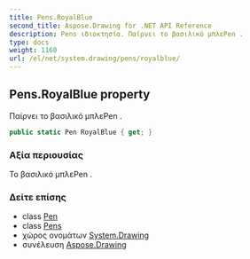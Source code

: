```yaml
---
title: Pens.RoyalBlue
second_title: Aspose.Drawing for .NET API Reference
description: Pens ιδιοκτησία. Παίρνει το βασιλικό μπλεPen .
type: docs
weight: 1160
url: /el/net/system.drawing/pens/royalblue/
---
```

## Pens.RoyalBlue property

Παίρνει το βασιλικό μπλεPen .

```csharp
public static Pen RoyalBlue { get; }
```

### Αξία περιουσίας

Το βασιλικό μπλεPen .

### Δείτε επίσης

* class [Pen](../../pen/)
* class [Pens](../)
* χώρος ονομάτων [System.Drawing](../../pens/)
* συνέλευση [Aspose.Drawing](../../../)


